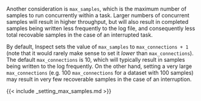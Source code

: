 
Another consideration is `max_samples`, which is the maximum number of samples to run concurrently within a task. Larger numbers of concurrent samples will result in higher throughput, but will also result in completed samples being written less frequently to the log file, and consequently less total recovable samples in the case of an interrupted task.

By default, Inspect sets the value of `max_samples` to `max_connections + 1` (note that it would rarely make sense to set it _lower_ than `max_connections`). The default `max_connections` is 10, which will typically result in samples being written to the log frequently. On the other hand, setting a very large `max_connections` (e.g. 100 `max_connections` for a dataset with 100 samples) may result in very few recoverable samples in the case of an interruption. 

{{< include _setting_max_samples.md >}}
